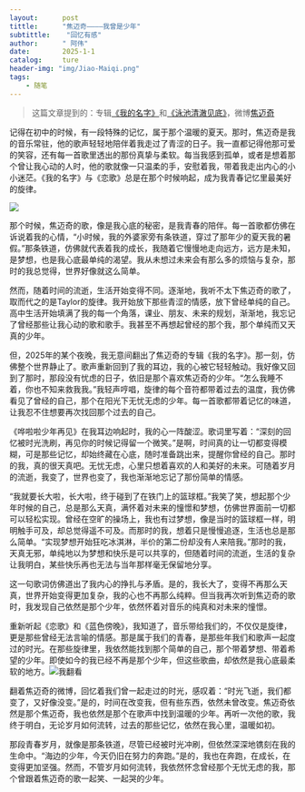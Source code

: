 ```yaml
---
layout:      post
tittle:      "焦迈奇————我曾是少年"
subtittle:    "回忆有感"
author:      " 阿伟"
date:        2025-1-1
catalog:     ture
header-img: "img/Jiao-Maiqi.png"
tags: 
    - 随笔
---
```


> 这篇文章提到的：专辑[《我的名字》](https://music.163.com/#/album?id=78720135)和[《泳池清澈见底》](https://music.163.com/#/album?id=180053702)，微博[焦迈奇](https://weibo.com/u/5382742539)

记得在初中的时候，有一段特殊的记忆，属于那个温暖的夏天。那时，焦迈奇是我的音乐常驻，他的歌声轻轻地陪伴着我走过了青涩的日子。我一直都记得他那可爱的笑容，还有每一首歌里透出的那份真挚与柔软。每当我感到孤单，或者是想着那个曾让我心动的人时，他的歌就像一只温柔的手，安慰着我，带着我走出内心的小小迷茫。《我的名字》与《恋歌》总是在那个时候响起，成为我青春记忆里最美好的旋律。

![](https://pic1.imgdb.cn/item/678a60e6d0e0a243d4f547af.png)

那个时候，焦迈奇的歌，像是我心底的秘密，是我青春的陪伴。每一首歌都仿佛在诉说着我的心情，“小时候，我的外婆家旁有条铁道，穿过了那年少的夏天我的暑假。”那条铁道，仿佛就代表着我的成长，我随着它慢慢地走向远方，远方是未知，是梦想，也是我心底最单纯的渴望。我从未想过未来会有那么多的烦恼与复杂，那时的我总觉得，世界好像就这么简单。

然而，随着时间的流逝，生活开始变得不同。逐渐地，我听不太下焦迈奇的歌了，取而代之的是Taylor的旋律。我开始放下那些青涩的情感，放下曾经单纯的自己。高中生活开始填满了我的每一个角落，课业、朋友、未来的规划，渐渐地，我忘记了曾经那些让我心动的歌和歌手。我甚至不再想起曾经的那个我，那个单纯而又天真的少年。

但，2025年的某个夜晚，我无意间翻出了焦迈奇的专辑《我的名字》。那一刻，仿佛整个世界静止了。歌声重新回到了我的耳边，我的心被它轻轻触动。我好像又回到了那时，那段没有忧虑的日子，依旧是那个喜欢焦迈奇的少年。“怎么我睡不着，你也不知来救我我。”我轻声哼唱，旋律的每个音符都带着过去的温度，我仿佛看见了曾经的自己，那个在阳光下无忧无虑的少年。每一首歌都带着记忆的味道，让我忍不住想要再次找回那个过去的自己。

《哗啦啦少年再见》在我耳边响起时，我的心一阵酸涩。歌词里写着：“深刻的回忆被时光洗刷，再见你的时候记得留一个微笑。”是啊，时间真的让一切都变得模糊，可是那些记忆，却始终藏在心底，随时准备跳出来，提醒你曾经的自己。那时的我，真的很天真吧。无忧无虑，心里只想着喜欢的人和美好的未来。可随着岁月的流逝，我变了，世界也变了，我也渐渐地忘记了那份简单的情感。

“我就要长大啦，长大啦，终于碰到了在铁门上的篮球框。”我笑了笑，想起那个少年时候的自己，总是那么天真，满怀着对未来的憧憬和梦想，仿佛世界面前一切都可以轻松实现。曾经在空旷的操场上，我也有过梦想，像是当时的篮球框一样，明明触手可及，却总觉得遥不可及。而那时的我，想着只是慢慢追逐，生活也总是那么简单。“实现梦想开始狂吃冰淇淋，半价的第二份却没有人来陪我。”那时的我，天真无邪，单纯地以为梦想和快乐是可以共享的，但随着时间的流逝，生活的复杂让我明白，某些快乐再也无法与当年那样毫无保留地分享。

这一句歌词仿佛道出了我内心的挣扎与矛盾。是的，我长大了，变得不再那么天真，世界开始变得更加复杂，我的心也不再那么纯粹。但当我再次听到焦迈奇的歌时，我发现自己依然是那个少年，依然怀着对音乐的纯真和对未来的憧憬。

重新听起《恋歌》和《蓝色傍晚》，我知道了，音乐带给我们的，不仅仅是旋律，更是那些曾经无法言喻的情感。那是属于我们的青春，是那些年我们和歌声一起度过的时光。在那些旋律里，我依然能找到那个简单的自己，那个带着梦想、带着希望的少年。即使如今的我已经不再是那个少年，但这些歌曲，却依然是我心底最柔软的地方。![](https://pic1.imgdb.cn/item/678a60ebd0e0a243d4f547b1.png)我翻看

翻着焦迈奇的微博，回忆着我们曾一起走过的时光，感叹着：“时光飞逝，我们都变了，又好像没变。”是的，时间在改变我，但有些东西，依然未曾改变。焦迈奇依然是那个焦迈奇，我也依然是那个在歌声中找到温暖的少年。再听一次他的歌，我终于明白，无论岁月如何流转，过去的那些记忆，依然在我心里，温暖如初。

那段青春岁月，就像是那条铁道，尽管已经被时光冲刷，但依然深深地镌刻在我的生命中。“海边的少年，今天仍旧在努力的奔跑。”是的，我也在奔跑，在成长，在变得更加坚强。然而，不管岁月如何流转，我依然怀念曾经那个无忧无虑的我，那个曾跟着焦迈奇的歌一起笑、一起哭的少年。